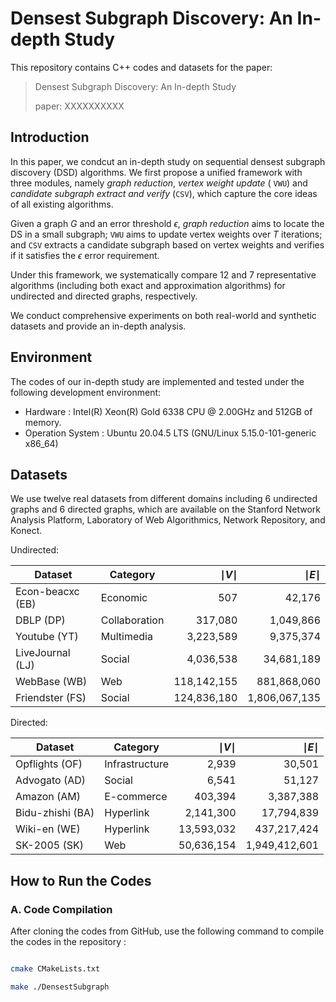 # Densest Subgraph Discovery: An In-depth Study

This repository contains C++ codes and datasets for the paper:

> Densest Subgraph Discovery: An In-depth Study
>
> paper: XXXXXXXXXX

## Introduction

In this paper, we condcut an in-depth study on sequential densest subgraph discovery (DSD) algorithms. We first propose a unified framework with three modules, namely *graph reduction*, *vertex weight update* ( `VWU`) and *candidate subgraph extract and verify* (`CSV`), which capture the core ideas of all existing algorithms.

Given a graph $G$ and an error threshold $\epsilon$, *graph reduction* aims to locate the DS in a small subgraph;  `VWU` aims to update vertex weights over $T$ iterations; and  `CSV` extracts a candidate subgraph based on vertex weights and verifies if it satisfies the $\epsilon$ error requirement. 

Under this framework, we systematically compare 12 and 7 representative algorithms (including both exact and approximation algorithms) for undirected and directed graphs, respectively.

We conduct comprehensive experiments on both real-world and synthetic datasets and provide an in-depth analysis.

## Environment

The codes of our in-depth study are implemented and tested under the following development environment:

- Hardware : Intel(R) Xeon(R) Gold 6338 CPU @ 2.00GHz and 512GB of memory.
- Operation System : Ubuntu 20.04.5 LTS (GNU/Linux 5.15.0-101-generic x86_64)
## Datasets


We use twelve real datasets from different domains including 6 undirected graphs and 6 directed graphs, which are available on the Stanford Network Analysis Platform, Laboratory of Web Algorithmics, Network Repository, and Konect.


Undirected:


| Dataset         | Category      | $\mid V \mid$   | $\mid E \mid$     |
| --------------- | ------------- | -------: | --------: |
| Econ-beacxc (EB) | Economic      | 507     | 42,176    |
| DBLP (DP)       | Collaboration | 317,080 | 1,049,866 |
| Youtube (YT)    | Multimedia | 3,223,589 | 9,375,374 |
|LiveJournal (LJ)|Social|4,036,538|34,681,189|
|WebBase (WB)|Web|118,142,155|881,868,060|
|Friendster (FS)|Social|124,836,180|1,806,067,135|


Directed:

| Dataset         | Category      |  $\mid V \mid$   | $\mid E \mid$    |
| --------------- | ------------- | -------: | --------: |
|Opflights (OF)|Infrastructure|2,939|30,501|
|Advogato (AD)|Social|6,541|51,127|
|Amazon (AM)|E-commerce|403,394|3,387,388|
|Bidu-zhishi (BA)|Hyperlink|2,141,300|17,794,839|
|Wiki-en (WE)|Hyperlink|13,593,032|437,217,424|
|SK-2005 (SK)|Web|50,636,154|1,949,412,601|



## How to Run the Codes


### A. Code Compilation


After cloning the codes from GitHub, use the following command to compile the codes in the repository :


```sh

cmake CMakeLists.txt

make ./DensestSubgraph

```


[//]: # (### B. Command Line Parameters)

[//]: # ()
[//]: # (A general command of our program is like:)

[//]: # ()
[//]: # (```sh)

[//]: # ()
[//]: # (./DensestSubgraph [-option1 value1] [-option2 value2] ...)

[//]: # ()
[//]: # (```)

[//]: # ()
[//]: # (For example, you could run `core-exact` on DP in the following command:)

[//]: # ()
[//]: # (```sh)

[//]: # ()
[//]: # (./DensestSubgraph -path ./data/DP.txt -t u -a e -red core-exact -alloc flow-exact -ext flow-exact -ver flow-exact)

[//]: # ()
[//]: # (```)

[//]: # ()
[//]: # (There are a lot of options for you to conduct a thorough evalution among different algorithms:)

[//]: # ()
[//]: # (|Parameters|Value|Description|)

[//]: # (|:---------------|:------------------|:------------|)

[//]: # (|-path|---|path to the dataset|)

[//]: # (|-t|`u`, `d`|`u`: undirected, `d`: directed|)

[//]: # (|-a|`e`, `a`|`e`: exact, `a`: approximation|)

[//]: # (|-eps|$\epsilon>=0$|error threshold for $1+\epsilon$ approximation algorithms|)

[//]: # (|-red|refer to B1|method of *graph reduction*|)

[//]: # (|-alloc|refer to B2|method of `VWU`|)

[//]: # (|-ext|refer to B3|method of *candidate subgraph extraction*|)

[//]: # (|-ver|refer to B4|method of *candidate subgraph verification*|)

[//]: # (|-seq|`t`, `f`|`t`: sequential update strategy, `f`:  simultaneous update strategy|)

[//]: # (|-vw|`t`, `f`|`t`: transform DDS problem into vertex-weighted UDS problem, `f`: do not transform|)

[//]: # (|-gamma|$0\le \gamma \le 1$|a parameter that controls the lower bound of binary search|)

[//]: # (|-exp|`t`, `f`|`t`: iteration number grows exponentially, `f`: iteration number is fixed|)

[//]: # (|-it|integer, $it \ge 1$|fixed iteration number|)

[//]: # (|-dc|`t`, `f`|`t`: apply divide-and-conquer strategy, `f`: do not apply|)

[//]: # (|-ra|`t`, `f`|ablation study on *graph reduction*, `t`: print reduction ratio, `f`: do not print|)

[//]: # (|-res|`t`, `f`|`t`: restrict $xy-core$ in a tight interval, `f`: do not restrict|)

[//]: # (|-width|$width\ge 1$|a parameter that controls the tightness of interval|)

[//]: # (|-multi|`t`, `f`|`t`: apply multi-round reduction, `f`: apply single-round reduction|)

[//]: # ()
[//]: # ()
[//]: # (#### B1. Methods of *Graph Reduction*)

[//]: # ()
[//]: # (|Value|Description|)

[//]: # (|--------|--------|)

[//]: # (|`k-core`|derive a $k-core$, support UDS algorithms|)

[//]: # (|`stable`|derive a stable set|)

[//]: # (|`exact-xy-core`|derive an exact $xy-core$, support DDS algorithms|)

[//]: # (|`appro-xy-core`|derive an approximate $xy-core$, support DDS algorithms|)

[//]: # (|`w-core`|derive an $w^*-core$, support WCoreApp algorithm|)

[//]: # ()
[//]: # ()
[//]: # (#### B2. Methods of `VWU`)

[//]: # ()
[//]: # (|Value|Description|)

[//]: # (|--------|--------|)

[//]: # (|`flow-exact`|the `VWU` method of `FlowExact`, `CoreExact`, `DFlowExact`, `DCExact`|)

[//]: # (|`fw`|the `VWU` method of `FWExact`, `FWApp`, `DFWExact` and `DFWApp`|)

[//]: # (|`fista`|the `VWU` method of `FISTAExact` and `FISTAApp`|)

[//]: # (|`mwu`|the `VWU` method of `MWUExact` and `MWUApp`|)

[//]: # (|`core-app`|the `VWU` method of `CoreApp`|)

[//]: # (|`greedy`|the `VWU` method of `Greedy` and `DGreedy`|)

[//]: # (|`greedypp`|the `VWU` method of `Greedy++`|)

[//]: # (|`flow-app`|the `VWU` method of `FlowApp`|)

[//]: # (|`xy-core-appro`|the `VWU` method of `XYCoreApp`|)

[//]: # (|`w-core-appro`|the `VWU` method of `WCoreApp`|)

[//]: # ()
[//]: # ()
[//]: # (#### B3. Methods of *Candidate Subgraph Extraction* &#40;`CSE`&#41;)

[//]: # ()
[//]: # (|Value|Description|)

[//]: # (|--------|--------|)

[//]: # (|`flow-exact`|the `CSE` method of `FlowExact`, `CoreExact`, `DFlowExact`, `DCExact`|)

[//]: # (|`cp`|the `CSE` method of `FWExact`, `FWApp`,`FISTAExact` ,`FISTAApp`, `MWUExact`, `MWUApp`, `DFWExact` and `DFWApp`|)

[//]: # (|`core-app`|the `CSE` method of `XYCoreApp` and `WCoreApp`|)

[//]: # (|`greedy`|the `CSE` method of `DGreedy`|)

[//]: # ()
[//]: # ()
[//]: # (#### B4. Methods of *Candidate Subgraph Verification* &#40;`CSV`&#41;)

[//]: # ()
[//]: # (|Value|Description|)

[//]: # (|-------------|--------|)

[//]: # (|`flow-exact`|the `CSV` method of `FlowExact`, `CoreExact`, `DFlowExact`, `DCExact`|)

[//]: # (|`cp`|the `CSV` method of `FWExact`, `FWApp`,`FISTAExact` ,`FISTAApp`, `MWUExact`, `MWUApp`, `DFWExact` and `DFWApp`|)

[//]: # (|`core-app`|the `CSV` method of `CoreApp`|)

[//]: # (|`flow-app`|the `CSV` method of `FlowApp`|)

[//]: # (|`greedy`|the `CSV` method of `DGreedy`|)

[//]: # ()
[//]: # ()
[//]: # ()
[//]: # (### C. Data Download)

[//]: # ()
[//]: # ()
[//]: # (You can download the datasets from the following Google driven link:)

[//]: # ()
[//]: # ()
[//]: # (XXXXXXXXXXXXXXXXXX)

[//]: # ()
[//]: # ()
[//]: # (### D. Experimentation)

[//]: # ()
[//]: # ()
[//]: # (Our one-click script for reproducibility is comming soon.)


[//]: # (### E. Contact)

[//]: # ()
[//]: # ()
[//]: # (If you have any questions about the code or find any errors, please list them in the `issue` or contact us directly by email:)

[//]: # ()
[//]: # ()
[//]: # (`yiyang3@link.cuhk.edu.cn` , `qingshuoguo@link.cuhk.edu.cn` or `yinglizhou@link.cuhk.edu.cn`)
